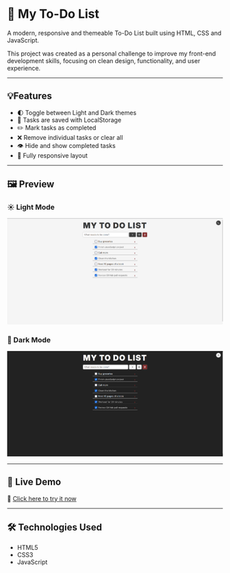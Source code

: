 # 📝 My To-Do List

A modern, responsive and themeable To-Do List built using HTML, CSS and JavaScript.

This project was created as a personal challenge to improve my front-end development skills, focusing on clean design, functionality, and user experience.

---

## 💡Features

- 🌓 Toggle between Light and Dark themes
- 🧠 Tasks are saved with LocalStorage
- ✏️ Mark tasks as completed
- ❌ Remove individual tasks or clear all
- 👁️ Hide and show completed tasks
- 📱 Fully responsive layout

---

## 🖼️ Preview

### ☀️ Light Mode
![Light Mode](./light.png)

### 🌙 Dark Mode
![Dark Mode](./dark.png)

---

## 🚀 Live Demo

🔗 [Click here to try it now](https://lwyz1912.github.io/todo-list/)

---

## 🛠️ Technologies Used

- HTML5
- CSS3
- JavaScript
